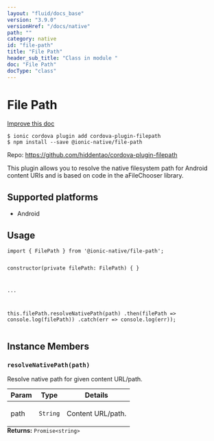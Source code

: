 ```yaml
---
layout: "fluid/docs_base"
version: "3.9.0"
versionHref: "/docs/native"
path: ""
category: native
id: "file-path"
title: "File Path"
header_sub_title: "Class in module "
doc: "File Path"
docType: "class"
---
```


<h1 class="api-title">File Path</h1>

<a class="improve-v2-docs" href="http://github.com/driftyco/ionic-native/edit/master/src/@ionic-native/plugins/file-path/index.ts#L3">
  Improve this doc
</a>






<pre><code class="nohighlight">$ ionic cordova plugin add cordova-plugin-filepath
$ npm install --save @ionic-native/file-path
</code></pre>
<p>Repo:
  <a href="https://github.com/hiddentao/cordova-plugin-filepath">
    https://github.com/hiddentao/cordova-plugin-filepath
  </a>
</p>


<p>This plugin allows you to resolve the native filesystem path for Android content URIs and is based on code in the aFileChooser library.</p>




<h2>Supported platforms</h2>
<ul>
  <li>Android</li>
</ul>






<h2>Usage</h2>
<pre><code class="lang-typescript">import { FilePath } from &#39;@ionic-native/file-path&#39;;

constructor(private filePath: FilePath) { }

...

this.filePath.resolveNativePath(path)
  .then(filePath =&gt; console.log(filePath))
  .catch(err =&gt; console.log(err));
</code></pre>








<h2>Instance Members</h2>
<h3><a class="anchor" name="resolveNativePath" href="#resolveNativePath"></a><code>resolveNativePath(path)</code></h3>


Resolve native path for given content URL/path.
<table class="table param-table" style="margin:0;">
  <thead>
  <tr>
    <th>Param</th>
    <th>Type</th>
    <th>Details</th>
  </tr>
  </thead>
  <tbody>
  <tr>
    <td>
      path</td>
    <td>
      <code>String</code>
    </td>
    <td>
      <p>Content URL/path.</p>
</td>
  </tr>
  </tbody>
</table>

<div class="return-value" markdown="1">
  <i class="icon ion-arrow-return-left"></i>
  <b>Returns:</b> <code>Promise&lt;string&gt;</code> 
</div>





